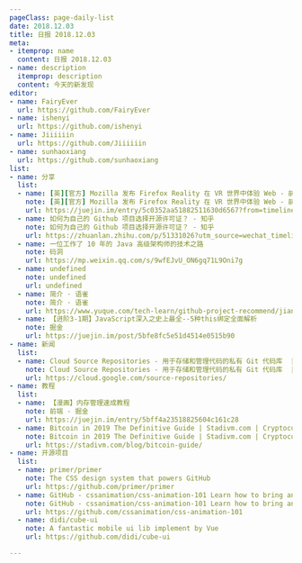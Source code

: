 ```yaml
---
pageClass: page-daily-list
date: 2018.12.03
title: 日报 2018.12.03
meta:
- itemprop: name
  content: 日报 2018.12.03
- name: description
  itemprop: description
  content: 今天的新发现
editor:
- name: FairyEver
  url: https://github.com/FairyEver
- name: ishenyi
  url: https://github.com/ishenyi
- name: Jiiiiiin
  url: https://github.com/Jiiiiiin
- name: sunhaoxiang
  url: https://github.com/sunhaoxiang
list:
- name: 分享
  list:
  - name: [英][官方] Mozilla 发布 Firefox Reality 在 VR 世界中体验 Web - 前端 - 掘金
    note: [英][官方] Mozilla 发布 Firefox Reality 在 VR 世界中体验 Web - 前端 - 掘金
    url: https://juejin.im/entry/5c0352aa51882511630d6567?from=timeline&isappinstalled=0
  - name: 如何为自己的 Github 项目选择开源许可证？ - 知乎
    note: 如何为自己的 Github 项目选择开源许可证？ - 知乎
    url: https://zhuanlan.zhihu.com/p/51331026?utm_source=wechat_timeline&utm_medium=social&from=timeline&isappinstalled=0#showWechatShareTip
  - name: 一位工作了 10 年的 Java 高级架构师的技术之路
    note: 码洞
    url: https://mp.weixin.qq.com/s/9wfEJvU_ON6gq71L9Oni7g
  - name: undefined
    note: undefined
    url: undefined
  - name: 简介 · 语雀
    note: 简介 · 语雀
    url: https://www.yuque.com/tech-learn/github-project-recommend/jianjie
  - name: 【进阶3-1期】JavaScript深入之史上最全--5种this绑定全面解析
    note: 掘金
    url: https://juejin.im/post/5bfe8fc5e51d4514e0515b90
- name: 新闻
  list:
  - name: Cloud Source Repositories - 用于存储和管理代码的私有 Git 代码库  |  Source Repositories  |  Google Cloud
    note: Cloud Source Repositories - 用于存储和管理代码的私有 Git 代码库  |  Source Repositories  |  Google Cloud
    url: https://cloud.google.com/source-repositories/
- name: 教程
  list:
  - name: 【漫画】内存管理速成教程
    note: 前端 - 掘金
    url: https://juejin.im/entry/5bff4a23518825604c161c28
  - name: Bitcoin in 2019 The Definitive Guide | Stadivm.com | Cryptocurrency Forum and Blockchain Networking Hub - Stadivm
    note: Bitcoin in 2019 The Definitive Guide | Stadivm.com | Cryptocurrency Forum and Blockchain Networking Hub - Stadivm
    url: https://stadivm.com/blog/bitcoin-guide/
- name: 开源项目
  list:
  - name: primer/primer
    note: The CSS design system that powers GitHub
    url: https://github.com/primer/primer
  - name: GitHub - cssanimation/css-animation-101 Learn how to bring animation to your web projects
    note: GitHub - cssanimation/css-animation-101 Learn how to bring animation to your web projects
    url: https://github.com/cssanimation/css-animation-101
  - name: didi/cube-ui
    note: A fantastic mobile ui lib implement by Vue
    url: https://github.com/didi/cube-ui

---
```


<daily-list v-bind="$page.frontmatter"/>